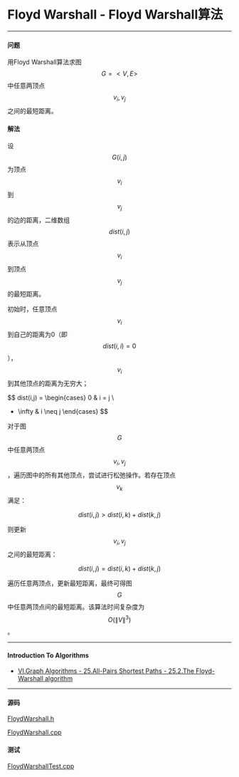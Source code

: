 <script type="text/javascript" src="https://cdnjs.cloudflare.com/ajax/libs/mathjax/2.7.1/MathJax.js?config=TeX-AMS-MML_HTMLorMML"></script>

# Floyd Warshall - Floyd Warshall算法

--------

#### 问题

用Floyd Warshall算法求图$$ G = <V, E> $$中任意两顶点$$ v_i, v_j $$之间的最短距离。

#### 解法

设$$ G(i,j) $$为顶点$$ v_i $$到$$ v_j $$的边的距离，二维数组$$ dist(i,j) $$表示从顶点$$ v_i $$到顶点$$ v_j $$的最短距离。

初始时，任意顶点$$ v_i $$到自己的距离为0（即$$ dist(i,i) = 0 $$），$$ v_i $$到其他顶点的距离为无穷大；

$$
dist(i,j) =
\begin{cases}
0                   &   i = j       \\
+ \infty            &   i \neq j
\end{cases}
$$

对于图$$ G $$中任意两顶点$$ v_i, v_j $$，遍历图中的所有其他顶点，尝试进行松弛操作。若存在顶点$$ v_k $$满足：

$$
dist(i,j) > dist(i,k) + dist(k,j)
$$

则更新$$ v_i, v_j $$之间的最短距离：

$$
dist(i,j) = dist(i,k) + dist(k,j)
$$

遍历任意两顶点，更新最短距离，最终可得图$$ G $$中任意两顶点间的最短距离。该算法时间复杂度为$$ O(\| V \| ^3) $$。

--------

#### Introduction To Algorithms

* [VI.Graph Algorithms - 25.All-Pairs Shortest Paths - 25.2.The Floyd-Warshall algorithm](https://mcdtu.files.wordpress.com/2017/03/introduction-to-algorithms-3rd-edition-sep-2010.pdf)

--------

#### 源码

[FloydWarshall.h](https://github.com/linrongbin16/Way-to-Algorithm/blob/master/src/GraphTheory/ShortestPath/FloydWarshall.h)

[FloydWarshall.cpp](https://github.com/linrongbin16/Way-to-Algorithm/blob/master/src/GraphTheory/ShortestPath/FloydWarshall.cpp)

#### 测试

[FloydWarshallTest.cpp](https://github.com/linrongbin16/Way-to-Algorithm/blob/master/src/GraphTheory/ShortestPath/FloydWarshallTest.cpp)
